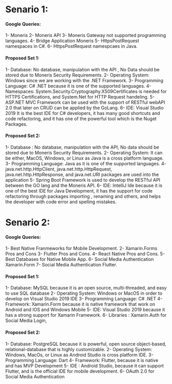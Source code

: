 
# Senario 1:

#### Google Queries:

1- Moneris
2- Moneris API
3- Moneris Gateway not supported programming languages.
4- Bridge Application Moneris
5- HttpsPostRequest namespaces in C#.
6- HttpsPostRequest namespcaes in Java.

#### Proposed Set 1:

1- Database: No database, manipulation with the API , No Data should be stored due to Moneris Security Requirements.
2- Operating System: Windows since we are working with the .NET Framework.
3- Programming Language: C# .NET because it is one of the supported languages.
4- Namespaces: System.Security.Cryptography.X509Certificates is needed for HTTPS Certifications, and System.Net for HTTP Request handeling.
5- ASP.NET MVC Framework can be used with the support of RESTful webAPI 2.0 that later on CRUD can be applied by the GoLang.
6- IDE: Visual Studio 2019 It is the best IDE for C# developers, it has many good shortcuts and code refactoring, and it has one of the powerful tool which is the Nuget Packages.

#### Proposed Set 2:

1- Database : No database, manipulation with the API, No data should be stored due to Moneris Security Requirements.
2- Operating System: It can be either, MacOS, Windows, or Linux as Java is a cross platform language.
3- Programming Language: Java as it is one of the supported languages.
4- java.net.http.HttpClient, java.net.http.HttpRequest, java.net.http.HttpResponse, and java.net.URI packages are used into the application
5- Spring Boot Framework is used to develop the RESTful API between the GO lang and the Moneris API. 
6- IDE: IntelliJ Ide because it is one of the best IDE for Java Development, it has the support for code refactoring through packages importing , renaming and others, and helps the developer with code error and spelling mistakes.


# Senario 2:

#### Google Queries:

1- Best Native Franmeworks for Mobile Development. 
2- Xamarin.Forms Pros and Cons
3- Flutter Pros and Cons.
4- React Native Pros and Cons.
5- Best Databases for Native Mobile App.
6- Social Media Authentication Xamarin.Form
7- Social Media Authentication Flutter.


#### Proposed Set 1:

1- Database: MySQL because it is an open source, multi-threaded, and easy to use SQL database
2- Operating System: Windows or MacOS in order to develop on Visual Studio 2019 IDE
3- Programming Language: C# .NET
4- Framework: Xamarin.Form because it is native framework that work on Android and IOS and Windows Mobile
5- IDE: Visual Studio 2019 because it has a strong support for Xamarin Framework.
6- Libraries : Xamarin.Auth for Social Media Login, 

#### Proposed Set 2:

1- Database: PostgreSQL because it is powerful, open source object-based, relational-database that is highly customizable.
2- Operating System: Windows, MacOs, or Linux as Android Studio is cross platform IDE.
3- Programming Language: Dart
4- Framework: Flutter, because it is native and has MVP Development
5- IDE : Android Studio, because it can support Flutter, and is the official IDE for mobile development.
6- OAuth 2.0 for Social Media Authentication 

